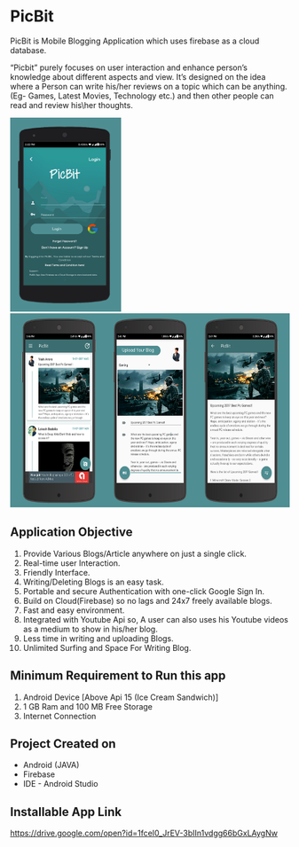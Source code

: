 # PicBit
PicBit is Mobile Blogging Application which uses firebase as a cloud database.

“Picbit” purely focuses on user interaction and enhance person’s knowledge about different aspects and view. 
It’s designed on the idea where a Person can write his/her reviews on a topic which can be anything. 
(Eg- Games, Latest Movies, Technology etc.) and then other people can read and review his\her thoughts.

<p align="left">
  <img src="https://github.com/lokeshbadolia/PicBit/blob/master/wall4.png" width="200"  height="350" >
  <img src="https://github.com/lokeshbadolia/PicBit/blob/master/wallremake.png" width="622"  height="350" >
</p>

## Application Objective

1.	Provide Various Blogs/Article anywhere on just a single click. 
2.	Real-time user Interaction.
3.	Friendly Interface.
4.	Writing/Deleting Blogs is an easy task.
5.	Portable and secure Authentication with one-click Google Sign In.
6.	Build on Cloud(Firebase) so no lags and 24x7 freely available blogs.
7.	Fast and easy environment.
8.	Integrated with Youtube Api so, A user can also uses his Youtube videos as a medium to show in his/her blog.
9.	Less time in writing and uploading Blogs.
10.	Unlimited Surfing and Space For Writing Blog.


## Minimum Requirement to Run this app

1. Android Device [Above Api 15 (Ice Cream Sandwich)]
2. 1 GB Ram and 100 MB Free Storage
3. Internet Connection

## Project Created on

- Android (JAVA)
- Firebase
- IDE - Android Studio

## Installable App Link
https://drive.google.com/open?id=1fceI0_JrEV-3bIIn1vdgg66bGxLAygNw
